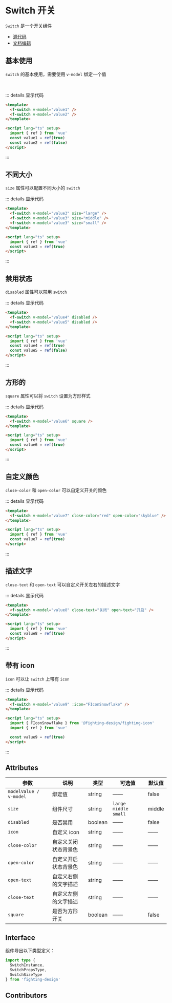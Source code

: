 # Switch 开关

`Switch` 是一个开关组件

- [源代码](https://github.com/FightingDesign/fighting-design/tree/master/packages/fighting-design/switch)
- [文档编辑](https://github.com/FightingDesign/fighting-design/blob/master/docs/docs/components/switch.md)

## 基本使用

`switch` 的基本使用，需要使用 `v-model` 绑定一个值

<f-switch v-model="value1" />
<br />
<f-switch v-model="value2" />

::: details 显示代码

```html
<template>
  <f-switch v-model="value1" />
  <f-switch v-model="value2" />
</template>

<script lang="ts" setup>
  import { ref } from 'vue'
  const value1 = ref(true)
  const value2 = ref(false)
</script>
```

:::

## 不同大小

`size` 属性可以配置不同大小的 `switch`

  <f-switch v-model="value3" size="large" />
  <f-switch v-model="value3" size="middle" />
  <f-switch v-model="value3" size="small" />

::: details 显示代码

```html
<template>
  <f-switch v-model="value3" size="large" />
  <f-switch v-model="value3" size="middle" />
  <f-switch v-model="value3" size="small" />
</template>

<script lang="ts" setup>
  import { ref } from 'vue'
  const value3 = ref(true)
</script>
```

:::

## 禁用状态

`disabled` 属性可以禁用 `switch`

<f-switch v-model="value4" disabled />
<f-switch v-model="value5" disabled />

::: details 显示代码

```html
<template>
  <f-switch v-model="value4" disabled />
  <f-switch v-model="value5" disabled />
</template>

<script lang="ts" setup>
  import { ref } from 'vue'
  const value4 = ref(true)
  const value5 = ref(false)
</script>
```

:::

## 方形的

`square` 属性可以将 `switch` 设置为方形样式

<f-switch v-model="value6" square />

::: details 显示代码

```html
<template>
  <f-switch v-model="value6" square />
</template>

<script lang="ts" setup>
  import { ref } from 'vue'
  const value6 = ref(true)
</script>
```

:::

## 自定义颜色

`close-color` 和 `open-color` 可以自定义开关的颜色

<f-switch v-model="value7" close-color="red" open-color="skyblue" />

::: details 显示代码

```html
<template>
  <f-switch v-model="value7" close-color="red" open-color="skyblue" />
</template>

<script lang="ts" setup>
  import { ref } from 'vue'
  const value7 = ref(true)
</script>
```

:::

## 描述文字

`close-text` 和 `open-text` 可以自定义开关左右的描述文字

<f-switch v-model="value8" close-text="关闭" open-text="开启" />

::: details 显示代码

```html
<template>
  <f-switch v-model="value8" close-text="关闭" open-text="开启" />
</template>

<script lang="ts" setup>
  import { ref } from 'vue'
  const value8 = ref(true)
</script>
```

:::

## 带有 icon

`icon` 可以让 `switch` 上带有 `icon`

<f-switch v-model="value9" :icon="FIconSnowflake" />

::: details 显示代码

```html
<template>
  <f-switch v-model="value9" :icon="FIconSnowflake" />
</template>

<script lang="ts" setup>
  import { FIconSnowflake } from '@fighting-design/fighting-icon'
  import { ref } from 'vue'

  const value9 = ref(true)
</script>
```

:::

## Attributes

| 参数                   | 说明                 | 类型    | 可选值                   | 默认值 |
| ---------------------- | -------------------- | ------- | ------------------------ | ------ |
| `modelValue / v-model` | 绑定值               | string  | ——                       | false  |
| `size`                 | 组件尺寸             | string  | `large` `middle` `small` | middle |
| `disabled`             | 是否禁用             | boolean | ——                       | false  |
| `icon`                 | 自定义 icon          | string  | ——                       | ——     |
| `close-color`          | 自定义关闭状态背景色 | string  | ——                       | ——     |
| `open-color`           | 自定义开启状态背景色 | string  | ——                       | ——     |
| `open-text`            | 自定义右侧的文字描述 | string  | ——                       | ——     |
| `close-text`           | 自定义左侧的文字描述 | string  | ——                       | ——     |
| `square`               | 是否为方形开关       | boolean | ——                       | false  |

## Interface

组件导出以下类型定义：

```ts
import type {
  SwitchInstance,
  SwitchPropsType,
  SwitchSizeType
} from 'fighting-design'
```

## Contributors

<a href="https://github.com/Tyh2001" target="_blank">
  <f-avatar round src="https://avatars.githubusercontent.com/u/73180970?v=4" />
</a>

<a href="https://github.com/pengyinghao" target="_blank">
  <f-avatar round src="https://avatars.githubusercontent.com/u/34115313?v=4" />
</a>

<script setup>
  import { ref } from 'vue'
  import { FIconSnowflake } from '@fighting-design/fighting-icon'

  const value1 = ref(true)
  const value2 = ref(false)
  const value3 = ref(true)
  const value4 = ref(true)
  const value5 = ref(false)
  const value6 = ref(true)
  const value7 = ref(true)
  const value8 = ref(true)
  const value9 = ref(true)
</script>

<style scoped>
.f-switch {
  margin: 5px;
}
</style>
